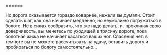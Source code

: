 ======

Но дорога оказывается гораздо коварнее, нежели вы думали. Стоит сделать шаг, как она начинает медленно, но неумолимо погружаться в болото. Не в силах сообразить, что же надо делать, и, проклиная свою доверчивость, вы мечетесь по уходящей в трясину дороге, пока болотная жижа не начинает касаться ваших ног. Спасения нет: в темноте вы не можете рассчитывать на удачу, оставить дорогу и пробираться по болоту самостоятельно...

